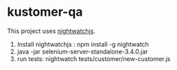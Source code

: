 # kustomer-qa
This project uses [nightwatchjs](http://nightwatchjs.org).

1. Install nightwatchjs : npm install -g nightwatch
2. java -jar selenium-server-standalone-3.4.0.jar
3. run tests: nightwatch tests/customer/new-customer.js